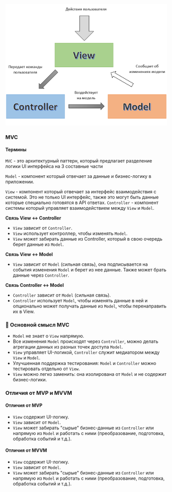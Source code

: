 ![alt text](docs/mvc.png)

### MVC

#### Термины

`MVC` - это архитектурный паттерн, который предлагает разделение логики UI интерфейса на 3 составные части

`Model` - компонент который отвечает за данные и бизнес-логику в приложении.

`View` - компонент который отвечает за интерфейс взаимодействия с системой. Это не только UI интерфейс, также это могут быть данные которые специально готовятся в API ответах.
`Controller` - компонент системы который управляет взаимодействием между `View` и `Model`.

**Связь View ↔ Controller**

- `View` зависит от `Controller`.
- `View` использует контроллер, чтобы изменять `Model`.
- `View` может забирать данные из Controller, который в свою очередь берет данные из `Model`.

**Связь View ↔ Model**

- `View` зависит от `Model` (сильная связь), она подписывается на события изменения `Model` и берет из нее данные.
  Также может брать данные через `Controller`.

**Связь Controller ↔ Model**

- `Controller` зависит от `Model` (сильная связь).
- `Controller` использует `Model`, чтобы изменять данные в ней и опционально может получать данные из `Model`, чтобы перенаправить их в View.

### 📌 Основной смысл MVC

- `Model` не знает о `View` напрямую.
- Все изменения `Model` происходят через `Controller`, можно делать агрегации данных из разных точек доступа `Model`.
- `View` управляет UI-логикой, `Controller` служит медиатором между `View` и `Model`.
- Улучшенная поддержка тестирования: `Model` и `Controller` можно тестировать отдельно от `View`.
- `View` можно легко заменить: она изолирована от `Model` и не содержит бизнес-логики.

### Отличия от MVP и MVVM

#### Отличия от MVP

- `View` содержит UI-логику.
- `View` зависит от `Model`.
- `View` может забирать "сырые" бизнес-данные из `Controller` или напрямую из `Model` и работать с ними (преобразование, подготовка, обработка событий и т.д.).

#### Отличия от MVVM

- `View` содержит UI-логику.
- `View` зависит от `Model`.
- `View` может забирать "сырые" бизнес-данные из `Controller` или напрямую из `Model` и работать с ними (преобразование, подготовка, обработка событий и т.д.).
